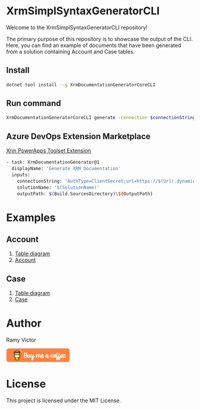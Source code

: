 # XrmSimplSyntaxGeneratorCLI
Welcome to the XrmSimplSyntaxGeneratorCLI repository!

The primary purpose of this repository is to showcase the output of the CLI. Here, you can find an example of documents that have been generated from a solution containing Account and Case tables.



## Install

```sh
dotnet tool install --g XrmDocumentationGeneratorCoreCLI
```
## Run command

```sh
XrmDocumentationGeneratorCoreCLI generate -connection $connectionString -solution $solutionName -out $outputPath -documentType $documentType
```
## Azure DevOps Extension Marketplace
[Xrm PowerApps Toolset Extension](https://marketplace.visualstudio.com/items?itemName=xrm-world.xrm-powerapps-tools)
```sh
- task: XrmDocumentationGenerator@1
  displayName: 'Generate XRM Documentation'
  inputs:
    connectionString: 'AuthType=ClientSecret;url=https://$(Url).dynamics.com;ClientId=$(ClientId);ClientSecret=$(ClientSecret)'
    solutionName: '$(SolutionName)'
    outputPath: $(Build.SourcesDirectory)\$(OutputPath)
```
# Examples
## Account
1. [Table diagram](Docs/Account/Mermaid.md)
1. [Account](Docs/Account/Forms/Account.md)
## Case
1. [Table diagram](Docs/Case/Mermaid.md)
1. [Case](Docs/Case/Forms/Case.md)


# Author

Ramy Victor

[!["Buy Me A Coffee"](https://raw.githubusercontent.com/ramyvictor/CommonFiles/main/assets/images/orange_img.webp)](https://www.buymeacoffee.com/ramyv)

# License

This project is licensed under the MIT License.
